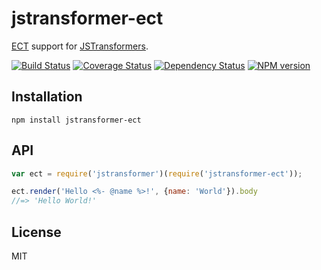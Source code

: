 # jstransformer-ect

[ECT](http://ectjs.com/) support for [JSTransformers](http://github.com/jstransformers).

[![Build Status](https://img.shields.io/travis/jstransformers/jstransformer-ect/master.svg)](https://travis-ci.org/jstransformers/jstransformer-ect)
[![Coverage Status](https://img.shields.io/codecov/c/github/jstransformers/jstransformer-foo/master.svg)](https://codecov.io/gh/jstransformers/jstransformer-ect)
[![Dependency Status](https://img.shields.io/david/jstransformers/jstransformer-ect/master.svg)](http://david-dm.org/jstransformers/jstransformer-ect)
[![NPM version](https://img.shields.io/npm/v/jstransformer-ect.svg)](https://www.npmjs.org/package/jstransformer-ect)

## Installation

    npm install jstransformer-ect

## API

```js
var ect = require('jstransformer')(require('jstransformer-ect'));

ect.render('Hello <%- @name %>!', {name: 'World'}).body
//=> 'Hello World!'
```

## License

MIT
